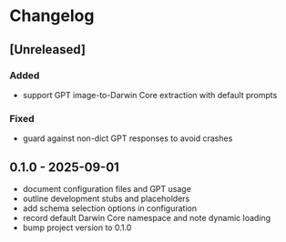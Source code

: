 # Changelog

## [Unreleased]

### Added
- support GPT image-to-Darwin Core extraction with default prompts

### Fixed
- guard against non-dict GPT responses to avoid crashes

## 0.1.0 - 2025-09-01

- document configuration files and GPT usage
- outline development stubs and placeholders
- add schema selection options in configuration
- record default Darwin Core namespace and note dynamic loading
- bump project version to 0.1.0
